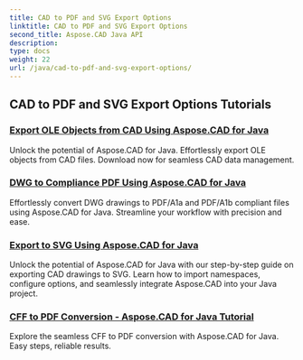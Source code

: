 ```yaml
---
title: CAD to PDF and SVG Export Options
linktitle: CAD to PDF and SVG Export Options
second_title: Aspose.CAD Java API
description: 
type: docs
weight: 22
url: /java/cad-to-pdf-and-svg-export-options/
---
```


## CAD to PDF and SVG Export Options Tutorials
### [Export OLE Objects from CAD Using Aspose.CAD for Java](./export-ole-objects-from-cad/)
Unlock the potential of Aspose.CAD for Java. Effortlessly export OLE objects from CAD files. Download now for seamless CAD data management.
### [DWG to Compliance PDF Using Aspose.CAD for Java](./dwg-to-compliance-pdf/)
Effortlessly convert DWG drawings to PDF/A1a and PDF/A1b compliant files using Aspose.CAD for Java. Streamline your workflow with precision and ease.
### [Export to SVG Using Aspose.CAD for Java](./export-to-svg/)
Unlock the potential of Aspose.CAD for Java with our step-by-step guide on exporting CAD drawings to SVG. Learn how to import namespaces, configure options, and seamlessly integrate Aspose.CAD into your Java project.
### [CFF to PDF Conversion - Aspose.CAD for Java Tutorial](./cff-to-pdf-conversion/)
Explore the seamless CFF to PDF conversion with Aspose.CAD for Java. Easy steps, reliable results.
